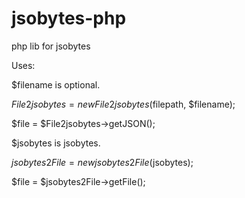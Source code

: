 # jsobytes-php
php lib for jsobytes

Uses:

$filename is optional.


$File2jsobytes = new File2jsobytes($filepath, $filename);

$file = $File2jsobytes->getJSON();


$jsobytes is jsobytes.


$jsobytes2File = new jsobytes2File($jsobytes);

$file = $jsobytes2File->getFile();
